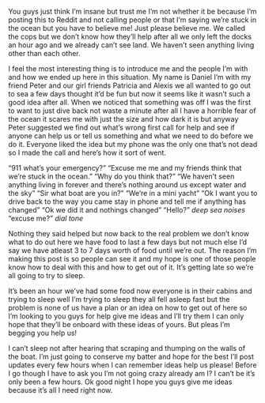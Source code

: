 You guys just think I’m insane but trust me I’m not whether it be because I’m posting this to Reddit and not calling people or that I’m saying we’re stuck in the ocean but you have to believe me! Just please believe me. We called the cops but we don’t know how they’ll help after all we only left the docks an hour ago and we already can’t see land. We haven’t seen anything living other than each other.

I feel the most interesting thing is to introduce me and the people I’m with and how we ended up here in this situation. My name is Daniel I’m with my friend Peter and our girl friends Patricia and Alexis we all wanted to go out to sea a few days thought it’d be fun but now it seems like it wasn’t such a good idea after all. When we noticed that something was off I was the first to want to just dive back not waste a minute after all I have a horrible fear of the ocean it scares me with just the size and how dark it is but anyway Peter suggested we find out what’s wrong first call for help and see if anyone can help us or tell us something and what we need to do before we do it. Everyone liked the idea but my phone was the only one that’s not dead so I made the call and here’s how it sort of went.

“911 what’s your emergency?” “Excuse me me and my friends think that we’re stuck in the ocean.”
“Why do you think that?”
“We haven’t seen anything living in forever and there’s nothing around us except water and the sky”
“Sir what boat are you in?”
“We’re in a mini yacht”
“Ok I want you to drive back to the way you came stay in phone and tell me if anything has changed”
“Ok we did it and nothings changed”     “Hello?” *deep sea noises* “excuse me?” *dial tone*

Nothing they said helped but now back to the real problem we don’t know what to do out here we have food to last a few days but not much else I’d say we have atleast 3 to 7 days worth of food until we’re out. The reason I’m making this post is so people can see it and my hope is one of those people know how to deal with this and how to get out of it. It’s getting late so we’re all going to try to sleep.

It’s been an hour we’ve had some food now everyone is in their cabins and trying to sleep well I’m trying to sleep they all fell asleep fast but the problem is none of us have a plan or an idea on how to get out of here so I’m looking to you guys for help give me ideas and I’ll try them I can only hope that they’ll be onboard with these ideas of yours. But pleas I’m begging you help us!

I can’t sleep not after hearing that scraping and thumping on the walls of the boat. I’m just going to conserve my batter and hope for the best I’ll post updates every few hours when I can remember ideas help us please! Before I go though I have to ask you I’m not going crazy already am I? I can’t be it’s only been a few hours. Ok good night I hope you guys give me ideas because it’s all I need right now.